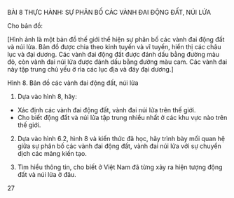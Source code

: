 BÀI 8 THỰC HÀNH: SỰ PHÂN BỐ CÁC VÀNH ĐAI ĐỘNG ĐẤT, NÚI LỬA

Cho bản đồ:

[Hình ảnh là một bản đồ thế giới thể hiện sự phân bố các vành đai động đất và núi lửa. Bản đồ được chia theo kinh tuyến và vĩ tuyến, hiển thị các châu lục và đại dương. Các vành đai động đất được đánh dấu bằng đường màu đỏ, còn vành đai núi lửa được đánh dấu bằng đường màu cam. Các vành đai này tập trung chủ yếu ở rìa các lục địa và đáy đại dương.]

Hình 8. Bản đồ các vành đai động đất, núi lửa

1. Dựa vào hình 8, hãy:
- Xác định các vành đai động đất, vành đai núi lửa trên thế giới.
- Cho biết động đất và núi lửa tập trung nhiều nhất ở các khu vực nào trên thế giới.

2. Dựa vào hình 6.2, hình 8 và kiến thức đã học, hãy trình bày mối quan hệ giữa sự phân bố các vành đai động đất, vành đai núi lửa với sự chuyển dịch các mảng kiến tạo.

3. Tìm hiểu thông tin, cho biết ở Việt Nam đã từng xảy ra hiện tượng động đất và núi lửa ở đâu.

27